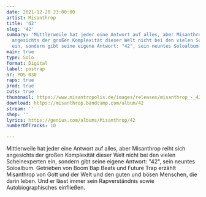 ```yaml
---
date: 2021-12-20 23:00:00
artist: Misanthrop
title: '42'
slug: '42'
summary: 'Mittlerweile hat jeder eine Antwort auf alles, aber Misanthrop reiht sich
  angesichts der großen Komplexität dieser Welt nicht bei den vielen Scheinexperten
  ein, sondern gibt seine eigene Antwort: "42", sein neuntes Soloalbum.'
main: true
type: Solo
format: Digital
label: postrap
nr: POS-030
raps: true
prod: true
cuts: true
thumbnail: https://www.misantropolis.de/images/releases/misanthrop_-_42.jpg
download: https://misanthrop.bandcamp.com/album/42
stream: ''
shop: ''
lyrics: https://genius.com/albums/Misanthrop/42
numberOfTracks: 10

---
```


Mittlerweile hat jeder eine Antwort auf alles, aber Misanthrop reiht sich angesichts der großen Komplexität dieser Welt nicht bei den vielen Scheinexperten ein, sondern gibt seine eigene Antwort: "42", sein neuntes Soloalbum. Getrieben von Boom Bap Beats und Future Trap erzählt Misanthrop von Gott und der Welt und den guten und bösen Menschen, die darin leben. Und er lässt immer sein Rapverständnis sowie Autobiographisches einfließen.

